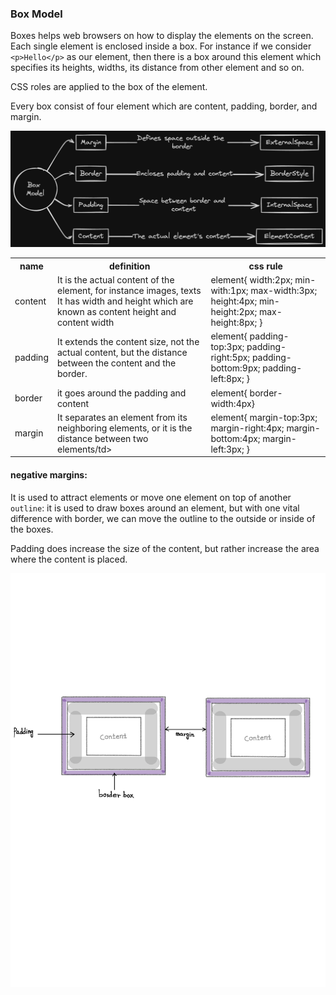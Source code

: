 ### Box Model

Boxes helps web browsers on how to display the elements on the screen.
Each single element is enclosed inside a box. For instance if we consider `<p>Hello</p>` as our element, then there is a box around this element which specifies its heights, widths, its distance from other element and so on.

CSS roles are applied to the box of the element.

Every box consist of four element which are content, padding, border, and margin.

<img src="./assets/detail.png">

<table>
      <tr>
        <th>name</th>
        <th>definition</th>
        <th>css rule</th>
      </tr>
      <tr>
        <td>content</td>
        <td>
          It is the actual content of the element, for instance images, texts It
          has width and height which are known as content height and content
          width
        </td>
          <td>
          element{ width:2px; min-with:1px; max-width:3px; height:4px;
          min-height:2px; max-height:8px; }
        </td>
        </tr>
        <tr>
      </tr>
      <tr>
        <td>padding</td>
        <td>
          It extends the content size, not the actual content, but the distance
          between the content and the border.
        </td>
        <td>
          element{ padding-top:3px; padding-right:5px; padding-bottom:9px;
          padding-left:8px; }
        </td>
      </tr>
      <tr>
        <td>border</td>
        <td>it goes around the padding and content</td>
        <td>element{ border-width:4px}</td>
      </tr>
      <tr>
        <td>margin</td>
        <td>
          It separates an element from its neighboring elements, or it is the
          distance between two elements/td>
        </td>
        <td>
          element{ margin-top:3px; margin-right:4px; margin-bottom:4px;
          margin-left:3px; }
        </td>
      </tr>

<table>

#### negative margins:

It is used to attract elements or move one element on top of another
`outline`: it is used to draw boxes around an element, but with one vital difference with border, we can move the outline to the outside or inside of the boxes.

Padding does increase the size of the content, but rather increase the area where the content is placed.

<img src="./assets/box.png">
